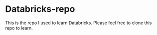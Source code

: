 # Databricks-repo
This is the repo I used to learn Databricks. Please feel free to clone this repo to learn.
